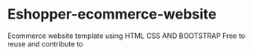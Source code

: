# Eshopper-ecommerce-website
Ecommerce website template using HTML CSS AND BOOTSTRAP
Free to reuse and contribute to
